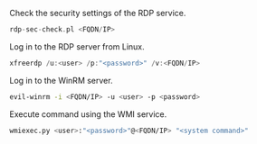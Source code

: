 Check the security settings of the RDP service.

```c
rdp-sec-check.pl <FQDN/IP>
```

Log in to the RDP server from Linux.

```c
xfreerdp /u:<user> /p:"<password>" /v:<FQDN/IP>
```

Log in to the WinRM server.

```sh
evil-winrm -i <FQDN/IP> -u <user> -p <password>
```

Execute command using the WMI service.

```sh
wmiexec.py <user>:"<password>"@<FQDN/IP> "<system command>"
```